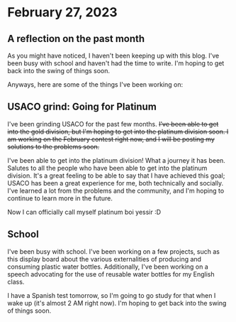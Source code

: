 # February 27, 2023

## A reflection on the past month

As you might have noticed, I haven't been keeping up with this blog. I've been busy with school and haven't had the time to write. I'm hoping to get back into the swing of things soon.

Anyways, here are some of the things I've been working on:

## USACO grind: Going for Platinum

I've been grinding USACO for the past few months. ~~I've been able to get into the gold division, but I'm hoping to get into the platinum division soon. I am working on the February contest right now, and I will be posting my solutions to the problems soon.~~

I've been able to get into the platinum division! What a journey it has been. Salutes to all the people who have been able to get into the platinum division. It's a great feeling to be able to say that I have achieved this goal; USACO has been a great experience for me, both technically and socially. I've learned a lot from the problems and the community, and I'm hoping to continue to learn more in the future.

Now I can officially call myself platinum boi yessir :D

## School

I've been busy with school. I've been working on a few projects, such as this display board about the various externalities of producing and consuming plastic water bottles. Additionally, I've been working on a speech advocating for the use of reusable water bottles for my English class.

I have a Spanish test tomorrow, so I'm going to go study for that when I wake up (it's almost 2 AM right now). I'm hoping to get back into the swing of things soon.
